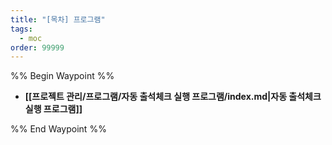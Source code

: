 ```yaml
---
title: "[목차] 프로그램"
tags:
  - moc
order: 99999
---
```

%% Begin Waypoint %%
- **[[프로젝트 관리/프로그램/자동 출석체크 실행 프로그램/index.md|자동 출석체크 실행 프로그램]]**

%% End Waypoint %%